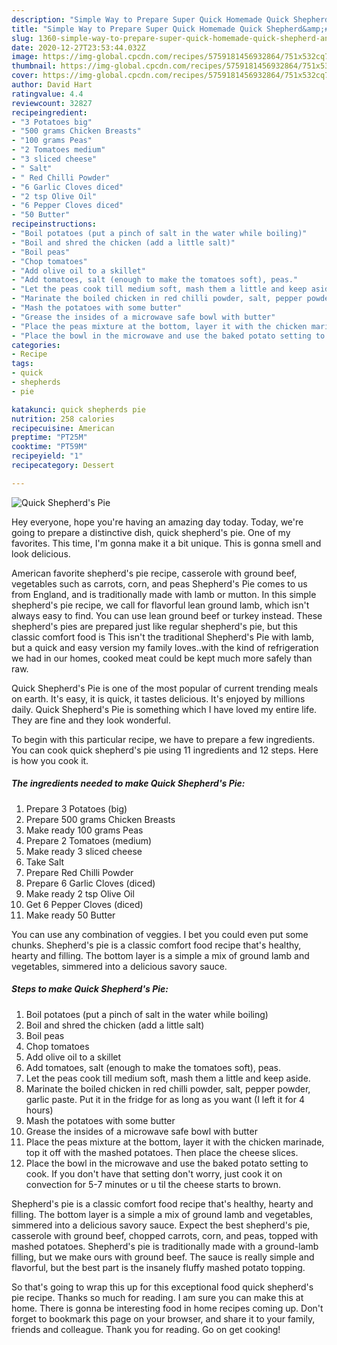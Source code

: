 ```yaml
---
description: "Simple Way to Prepare Super Quick Homemade Quick Shepherd&amp;#39;s Pie"
title: "Simple Way to Prepare Super Quick Homemade Quick Shepherd&amp;#39;s Pie"
slug: 1360-simple-way-to-prepare-super-quick-homemade-quick-shepherd-and-39-s-pie
date: 2020-12-27T23:53:44.032Z
image: https://img-global.cpcdn.com/recipes/5759181456932864/751x532cq70/quick-shepherds-pie-recipe-main-photo.jpg
thumbnail: https://img-global.cpcdn.com/recipes/5759181456932864/751x532cq70/quick-shepherds-pie-recipe-main-photo.jpg
cover: https://img-global.cpcdn.com/recipes/5759181456932864/751x532cq70/quick-shepherds-pie-recipe-main-photo.jpg
author: David Hart
ratingvalue: 4.4
reviewcount: 32827
recipeingredient:
- "3 Potatoes big"
- "500 grams Chicken Breasts"
- "100 grams Peas"
- "2 Tomatoes medium"
- "3 sliced cheese"
- " Salt"
- " Red Chilli Powder"
- "6 Garlic Cloves diced"
- "2 tsp Olive Oil"
- "6 Pepper Cloves diced"
- "50 Butter"
recipeinstructions:
- "Boil potatoes (put a pinch of salt in the water while boiling)"
- "Boil and shred the chicken (add a little salt)"
- "Boil peas"
- "Chop tomatoes"
- "Add olive oil to a skillet"
- "Add tomatoes, salt (enough to make the tomatoes soft), peas."
- "Let the peas cook till medium soft, mash them a little and keep aside."
- "Marinate the boiled chicken in red chilli powder, salt, pepper powder, garlic paste. Put it in the fridge for as long as you want (I left it for 4 hours)"
- "Mash the potatoes with some butter"
- "Grease the insides of a microwave safe bowl with butter"
- "Place the peas mixture at the bottom, layer it with the chicken marinade, top it off with the mashed potatoes. Then place the cheese slices."
- "Place the bowl in the microwave and use the baked potato setting to cook. If you don&#39;t have that setting don&#39;t worry, just cook it on convection for 5-7 minutes or u til the cheese starts to brown."
categories:
- Recipe
tags:
- quick
- shepherds
- pie

katakunci: quick shepherds pie 
nutrition: 258 calories
recipecuisine: American
preptime: "PT25M"
cooktime: "PT59M"
recipeyield: "1"
recipecategory: Dessert

---
```



![Quick Shepherd&#39;s Pie](https://img-global.cpcdn.com/recipes/5759181456932864/751x532cq70/quick-shepherds-pie-recipe-main-photo.jpg)

Hey everyone, hope you're having an amazing day today. Today, we're going to prepare a distinctive dish, quick shepherd&#39;s pie. One of my favorites. This time, I'm gonna make it a bit unique. This is gonna smell and look delicious.

American favorite shepherd&#39;s pie recipe, casserole with ground beef, vegetables such as carrots, corn, and peas Shepherd&#39;s Pie comes to us from England, and is traditionally made with lamb or mutton. In this simple shepherd&#39;s pie recipe, we call for flavorful lean ground lamb, which isn&#39;t always easy to find. You can use lean ground beef or turkey instead. These shepherd&#39;s pies are prepared just like regular shepherd&#39;s pie, but this classic comfort food is This isn&#39;t the traditional Shepherd&#39;s Pie with lamb, but a quick and easy version my family loves..with the kind of refrigeration we had in our homes, cooked meat could be kept much more safely than raw.

Quick Shepherd&#39;s Pie is one of the most popular of current trending meals on earth. It's easy, it is quick, it tastes delicious. It's enjoyed by millions daily. Quick Shepherd&#39;s Pie is something which I have loved my entire life. They are fine and they look wonderful.


To begin with this particular recipe, we have to prepare a few ingredients. You can cook quick shepherd&#39;s pie using 11 ingredients and 12 steps. Here is how you cook it.

<!--inarticleads1-->

##### The ingredients needed to make Quick Shepherd&#39;s Pie:

1. Prepare 3 Potatoes (big)
1. Prepare 500 grams Chicken Breasts
1. Make ready 100 grams Peas
1. Prepare 2 Tomatoes (medium)
1. Make ready 3 sliced cheese
1. Take  Salt
1. Prepare  Red Chilli Powder
1. Prepare 6 Garlic Cloves (diced)
1. Make ready 2 tsp Olive Oil
1. Get 6 Pepper Cloves (diced)
1. Make ready 50 Butter


You can use any combination of veggies. I bet you could even put some chunks. Shepherd&#39;s pie is a classic comfort food recipe that&#39;s healthy, hearty and filling. The bottom layer is a simple a mix of ground lamb and vegetables, simmered into a delicious savory sauce. 

<!--inarticleads2-->

##### Steps to make Quick Shepherd&#39;s Pie:

1. Boil potatoes (put a pinch of salt in the water while boiling)
1. Boil and shred the chicken (add a little salt)
1. Boil peas
1. Chop tomatoes
1. Add olive oil to a skillet
1. Add tomatoes, salt (enough to make the tomatoes soft), peas.
1. Let the peas cook till medium soft, mash them a little and keep aside.
1. Marinate the boiled chicken in red chilli powder, salt, pepper powder, garlic paste. Put it in the fridge for as long as you want (I left it for 4 hours)
1. Mash the potatoes with some butter
1. Grease the insides of a microwave safe bowl with butter
1. Place the peas mixture at the bottom, layer it with the chicken marinade, top it off with the mashed potatoes. Then place the cheese slices.
1. Place the bowl in the microwave and use the baked potato setting to cook. If you don&#39;t have that setting don&#39;t worry, just cook it on convection for 5-7 minutes or u til the cheese starts to brown.


Shepherd&#39;s pie is a classic comfort food recipe that&#39;s healthy, hearty and filling. The bottom layer is a simple a mix of ground lamb and vegetables, simmered into a delicious savory sauce. Expect the best shepherd&#39;s pie, casserole with ground beef, chopped carrots, corn, and peas, topped with mashed potatoes. Shepherd&#39;s pie is traditionally made with a ground-lamb filling, but we make ours with ground beef. The sauce is really simple and flavorful, but the best part is the insanely fluffy mashed potato topping. 

So that's going to wrap this up for this exceptional food quick shepherd&#39;s pie recipe. Thanks so much for reading. I am sure you can make this at home. There is gonna be interesting food in home recipes coming up. Don't forget to bookmark this page on your browser, and share it to your family, friends and colleague. Thank you for reading. Go on get cooking!
